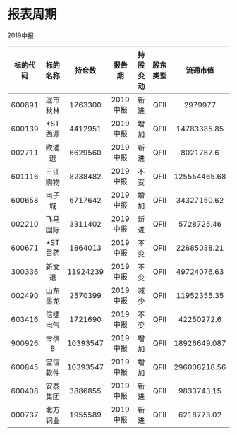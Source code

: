 # 报表周期 

2019中报

| 标的代码 | 标的名称 | 持仓数 | 报告期 | 持股变动 | 股东类型 | 流通市值 |
|:--:|:--:|:--:|:--:|:--:|:--:|:--:|
|600891|退市秋林|1763300|2019中报|新进|QFII|2979977|
|600139|*ST西源|4412951|2019中报|增加|QFII|14783385.85|
|002711|欧浦退|6629560|2019中报|新进|QFII|8021767.6|
|601116|三江购物|8238482|2019中报|不变|QFII|125554465.68|
|600658|电子城|6717642|2019中报|增加|QFII|34327150.62|
|002210|飞马国际|3311402|2019中报|新进|QFII|5728725.46|
|600671|*ST目药|1864013|2019中报|不变|QFII|22685038.21|
|300336|新文退|11924239|2019中报|不变|QFII|49724076.63|
|002490|山东墨龙|2570399|2019中报|减少|QFII|11952355.35|
|603416|信捷电气|1721690|2019中报|不变|QFII|42250272.6|
|900926|宝信B|10393547|2019中报|增加|QFII|18926649.087|
|600845|宝信软件|10393547|2019中报|增加|QFII|296008218.56|
|600408|安泰集团|3886855|2019中报|新进|QFII|9833743.15|
|000737|北方铜业|1955589|2019中报|新进|QFII|6218773.02|